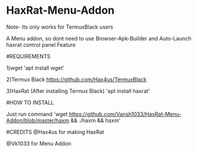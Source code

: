 # HaxRat-Menu-Addon
Note- Its only works for TermuxBlack users

A Menu addon, so dont need to use Browser-Apk-Builder
and Auto-Launch haxrat control panel Feature

#REQUIREMENTS

   1)wget
'apt install wget'

   2)Termux Black
https://github.com/Hax4us/TermuxBlack

   3)HaxRat
(After installing Termux Black)
'apt install haxrat'

#HOW TO INSTALL

Just run command
'wget https://github.com/Vansh1033/HaxRat-Menu-Addon/blob/master/haxm && ./haxm && haxm'

#CREDITS
@Hax4us for making HaxRat

@Vk1033 for Menu Addon



